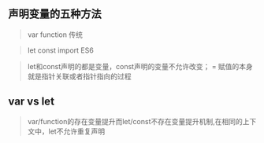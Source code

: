 ## 声明变量的五种方法
>var function 传统

>let const import ES6

>let和const声明的都是变量，const声明的变量不允许改变； = 赋值的本身就是指针关联或者指针指向的过程

## var vs let
>var/function的存在变量提升而let/const不存在变量提升机制,在相同的上下文中，let不允许重复声明
